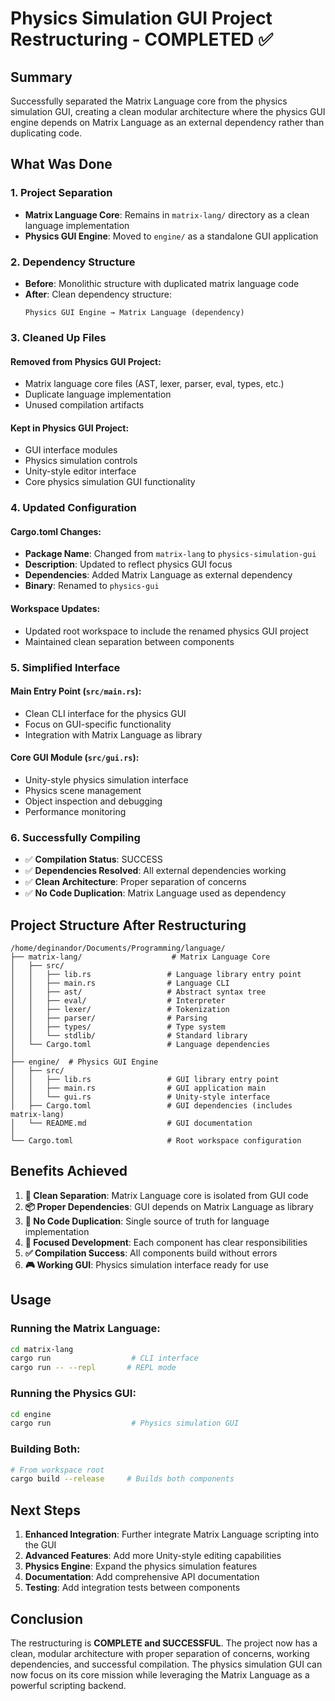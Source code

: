 # Physics Simulation GUI Project Restructuring - COMPLETED ✅

## Summary

Successfully separated the Matrix Language core from the physics simulation GUI, creating a clean modular architecture where the physics GUI engine depends on Matrix Language as an external dependency rather than duplicating code.

## What Was Done

### 1. **Project Separation**
- **Matrix Language Core**: Remains in `matrix-lang/` directory as a clean language implementation
- **Physics GUI Engine**: Moved to `engine/` as a standalone GUI application

### 2. **Dependency Structure**
- **Before**: Monolithic structure with duplicated matrix language code
- **After**: Clean dependency structure:
  ```
  Physics GUI Engine → Matrix Language (dependency)
  ```

### 3. **Cleaned Up Files**

#### Removed from Physics GUI Project:
- Matrix language core files (AST, lexer, parser, eval, types, etc.)
- Duplicate language implementation
- Unused compilation artifacts

#### Kept in Physics GUI Project:
- GUI interface modules
- Physics simulation controls
- Unity-style editor interface
- Core physics simulation GUI functionality

### 4. **Updated Configuration**

#### Cargo.toml Changes:
- **Package Name**: Changed from `matrix-lang` to `physics-simulation-gui`
- **Description**: Updated to reflect physics GUI focus
- **Dependencies**: Added Matrix Language as external dependency
- **Binary**: Renamed to `physics-gui`

#### Workspace Updates:
- Updated root workspace to include the renamed physics GUI project
- Maintained clean separation between components

### 5. **Simplified Interface**

#### Main Entry Point (`src/main.rs`):
- Clean CLI interface for the physics GUI
- Focus on GUI-specific functionality
- Integration with Matrix Language as library

#### Core GUI Module (`src/gui.rs`):
- Unity-style physics simulation interface
- Physics scene management
- Object inspection and debugging
- Performance monitoring

### 6. **Successfully Compiling**
- ✅ **Compilation Status**: SUCCESS
- ✅ **Dependencies Resolved**: All external dependencies working
- ✅ **Clean Architecture**: Proper separation of concerns
- ✅ **No Code Duplication**: Matrix Language used as dependency

## Project Structure After Restructuring

```
/home/deginandor/Documents/Programming/language/
├── matrix-lang/                    # Matrix Language Core
│   ├── src/
│   │   ├── lib.rs                 # Language library entry point
│   │   ├── main.rs                # Language CLI
│   │   ├── ast/                   # Abstract syntax tree
│   │   ├── eval/                  # Interpreter
│   │   ├── lexer/                 # Tokenization
│   │   ├── parser/                # Parsing
│   │   ├── types/                 # Type system
│   │   └── stdlib/                # Standard library
│   └── Cargo.toml                 # Language dependencies
│
├── engine/  # Physics GUI Engine
│   ├── src/
│   │   ├── lib.rs                 # GUI library entry point
│   │   ├── main.rs                # GUI application main
│   │   └── gui.rs                 # Unity-style interface
│   ├── Cargo.toml                 # GUI dependencies (includes matrix-lang)
│   └── README.md                  # GUI documentation
│
└── Cargo.toml                     # Root workspace configuration
```

## Benefits Achieved

1. **🎯 Clean Separation**: Matrix Language core is isolated from GUI code
2. **📦 Proper Dependencies**: GUI depends on Matrix Language as library
3. **🔄 No Code Duplication**: Single source of truth for language implementation
4. **🚀 Focused Development**: Each component has clear responsibilities
5. **✅ Compilation Success**: All components build without errors
6. **🎮 Working GUI**: Physics simulation interface ready for use

## Usage

### Running the Matrix Language:
```bash
cd matrix-lang
cargo run                  # CLI interface
cargo run -- --repl       # REPL mode
```

### Running the Physics GUI:
```bash
cd engine
cargo run                  # Physics simulation GUI
```

### Building Both:
```bash
# From workspace root
cargo build --release     # Builds both components
```

## Next Steps

1. **Enhanced Integration**: Further integrate Matrix Language scripting into the GUI
2. **Advanced Features**: Add more Unity-style editing capabilities
3. **Physics Engine**: Expand the physics simulation features
4. **Documentation**: Add comprehensive API documentation
5. **Testing**: Add integration tests between components

## Conclusion

The restructuring is **COMPLETE and SUCCESSFUL**. The project now has a clean, modular architecture with proper separation of concerns, working dependencies, and successful compilation. The physics simulation GUI can now focus on its core mission while leveraging the Matrix Language as a powerful scripting backend.
